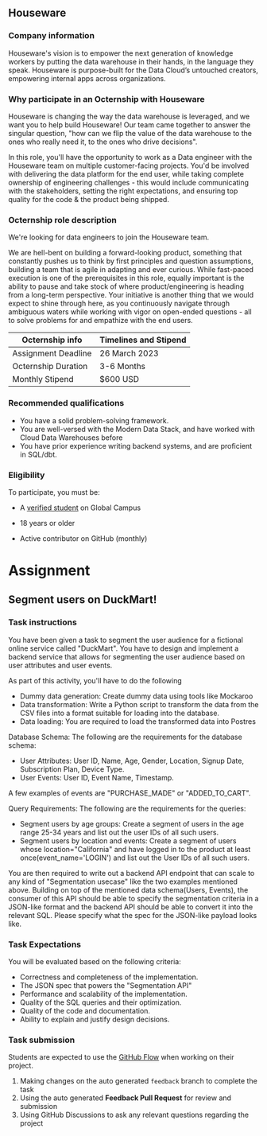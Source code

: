 ## Houseware

### Company information 

Houseware's vision is to empower the next generation of knowledge workers by putting the data warehouse in their hands, in the language they speak. Houseware is purpose-built for the Data Cloud’s untouched creators, empowering internal apps across organizations. 

### Why participate in an Octernship with Houseware

Houseware is changing the way the data warehouse is leveraged, and we want you to help build Houseware! Our team came together to answer the singular question, "how can we flip the value of the data warehouse to the ones who really need it, to the ones who drive decisions". 

In this role, you'll have the opportunity to work as a Data engineer with the Houseware team on multiple customer-facing projects. You'd be involved with delivering the data platform for the end user, while taking complete ownership of engineering challenges - this would include communicating with the stakeholders, setting the right expectations, and ensuring top quality for the code & the product being shipped.

### Octernship role description

We're looking for data engineers to join the Houseware team. 

We are hell-bent on building a forward-looking product, something that constantly pushes us to think by first principles and question assumptions, building a team that is agile in adapting and ever curious. While fast-paced execution is one of the prerequisites in this role, equally important is the ability to pause and take stock of where product/engineering is heading from a long-term perspective. Your initiative is another thing that we would expect to shine through here, as you continuously navigate through ambiguous waters while working with vigor on open-ended questions - all to solve problems for and empathize with the end users.

| Octernship info  | Timelines and Stipend |
| ------------- | ------------- |
| Assignment Deadline  | 26 March 2023  |
| Octernship Duration  | 3-6 Months  |
| Monthly Stipend  | $600 USD  |

### Recommended qualifications

- You have a solid problem-solving framework.
- You are well-versed with the Modern Data Stack, and have worked with Cloud Data Warehouses before
- You have prior experience writing backend systems, and are proficient in SQL/dbt.

### Eligibility

To participate, you must be:

* A [verified student](https://education.github.com/discount_requests/pack_application) on Global Campus

* 18 years or older

* Active contributor on GitHub (monthly)

# Assignment

## Segment users on DuckMart!

### Task instructions

You have been given a task to segment the user audience for a fictional online service called "DuckMart". You have to design and implement a backend service that allows for segmenting the user audience based on user attributes and user events.

As part of this activity, you'll have to do the following
- Dummy data generation: Create dummy data using tools like Mockaroo
- Data transformation: Write a Python script to transform the data from the CSV files into a format suitable for loading into the database.
- Data loading: You are required to load the transformed data into Postres

Database Schema: The following are the requirements for the database schema:

- User Attributes: User ID, Name, Age, Gender, Location, Signup Date, Subscription Plan, Device Type.
- User Events: User ID, Event Name, Timestamp.

A few examples of events are "PURCHASE_MADE" or "ADDED_TO_CART".

Query Requirements: The following are the requirements for the queries:

- Segment users by age groups: Create a segment of users in the age range 25-34 years and list out the user IDs of all such users.
- Segment users by location and events: Create a segment of users whose location="California" and have logged in to the product at least once(event_name='LOGIN') and list out the User IDs of all such users.

You are then required to write out a backend API endpoint that can scale to any kind of "Segmentation usecase" like the two examples mentioned above. Building on top of the mentioned data schema(Users, Events), the consumer of this API should be able to specify the segmentation criteria in a JSON-like format and the backend API should be able to convert it into the relevant SQL. Please specify what the spec for the JSON-like payload looks like.

### Task Expectations

You will be evaluated based on the following criteria:
- Correctness and completeness of the implementation.
- The JSON spec that powers the "Segmentation API"
- Performance and scalability of the implementation.
- Quality of the SQL queries and their optimization.
- Quality of the code and documentation.
- Ability to explain and justify design decisions.

### Task submission

Students are expected to use the [GitHub Flow](https://docs.github.com/en/get-started/quickstart/github-flow) when working on their project. 

1. Making changes on the auto generated `feedback` branch to complete the task
2. Using the auto generated **Feedback Pull Request** for review and submission
3. Using GitHub Discussions to ask any relevant questions regarding the project

